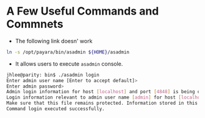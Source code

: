 # A Few Useful Commands and Commnets

* The following link doesn' work

```bash
ln -s /opt/payara/bin/asadmin ${HOME}/asadmin
```

* It allows users to execute `asadmin` console.

```bash
jhlee@parity: bin$ ./asadmin login
Enter admin user name [Enter to accept default]>
Enter admin password>
Admin login information for host [localhost] and port [4848] is being overwritten with credentials provided. This is because the --savelogin option was used during create-domain command.
Login information relevant to admin user name [admin] for host [localhost] and admin port [4848] stored at [/home/jhlee/.gfclient/pass] successfully.
Make sure that this file remains protected. Information stored in this file will be used by administration commands to manage associated domain.
Command login executed successfully.
```

